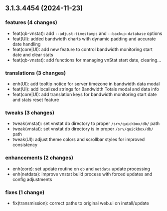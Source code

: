 ## 3.1.3.4454 (2024-11-23)

### features (4 changes)

- feat(qb-vnstat): add `--adjust-timestamps` and `--backup-database` options
- feat(UI): added bandwidth charts with dynamic padding and accurate date handling
- feat(core|UI): add new feature to control bandwidth monitoring start date and clear stats
- feat(qb-vnstat): add functions for managing vnStat start date, clearing...

### translations (3 changes)

- enh(UI): add tooltip notice for server timezone in bandwidth data modal
- feat(UI): add localized strings for Bandwidth Totals modal and data info
- feat(core|UI): add translation keys for bandwidth monitoring start date and stats reset feature

### tweaks (3 changes)

- tweak(vnstat): set vnstat db directory to proper `/srv/quickbox/db/` path
- tweak(vnstat): set vnstat db directory is in proper `/srv/quickbox/db/` path
- tweak(UI): adjust theme colors and scrollbar styles for improved consistency

### enhancements (2 changes)

- enh(core): set update routine on `qb` and `netdata` update processing
- enh(netdata): improve vnstat build process with forced updates and config adjustments

### fixes (1 change)

- fix(transmission): correct paths to original web.ui on install/update
